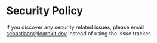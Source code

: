 # Security Policy

If you discover any security related issues, please email sebastiaan@learnkit.dev instead of using the issue tracker.
